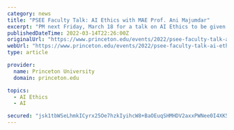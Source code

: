 ```yaml
---
category: news
title: "PSEE Faculty Talk: AI Ethics with MAE Prof. Ani Majumdar"
excerpt: "PM next Friday, March 18 for a talk on AI Ethics to be given by Prof. Ani Majumdar from MAE @ Princeton! Till now, we used to have discussions between students thinking about ethical issues and dilemmas in engineering and scientific work."
publishedDateTime: 2022-03-14T22:26:00Z
originalUrl: "https://www.princeton.edu/events/2022/psee-faculty-talk-ai-ethics-mae-prof-ani-majumdar"
webUrl: "https://www.princeton.edu/events/2022/psee-faculty-talk-ai-ethics-mae-prof-ani-majumdar"
type: article

provider:
  name: Princeton University
  domain: princeton.edu

topics:
  - AI Ethics
  - AI

secured: "jsk1tbWSeLhmkICyrx25Oe7hzkIyihcW8+BaOEuqSHMHDV2axxPWNee0I4XK5zGy2WnXXXEqds6XO8q+gGcaLkxNbJeR0SW6rylNwGRNcbqqWh3In8Kev8GXS8Y+xgAoDZg/Yg7xATUTGUICFTeflIV/s6J/jJxKIWVm+a26BOPWJcbYs94n3hsNGD4pAiWyQ83+OEpCcjjEYst81++iwQmIl55UvlWIV/9ld/HmTU2Cnq11+6iJLhQ2vGJMg1RANJoM+afZBkkwnyfenZM3s/PSHDaVScB4guLODz3IGO+zTtw4oh9yOuz9CTmGihV+cHN4GH06v8mWx2gcyg8JIXEEcMXfgXQSZfE3vrJd3Rs=;uCed9PCtDaDp+fakVDjcSQ=="
---
```


